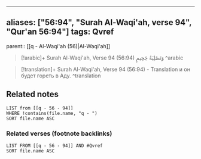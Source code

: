 
---
aliases: ["56:94", "Surah Al-Waqi'ah, verse 94", "Qur'an 56:94"]
tags: Qvref
---

parent:: [[q - Al-Waqi'ah (56)|Al-Waqi'ah]]

> [!arabic]+ Surah Al-Waqi'ah, Verse 94 (56:94)
> <span class="quran-arabic">وَتَصْلِيَةُ جَحِيمٍ</span>
^arabic

> [!translation]+ Surah Al-Waqi'ah, Verse 94 (56:94) - Translation
> и он будет гореть в Аду.
^translation



## Related notes
```dataview
LIST from [[q - 56 - 94]]
WHERE !contains(file.name, "q - ")
SORT file.name ASC
```

### Related verses (footnote backlinks)
```dataview
LIST FROM [[q - 56 - 94]] AND #Qvref
SORT file.name ASC
```

